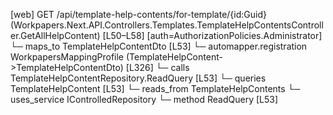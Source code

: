 [web] GET /api/template-help-contents/for-template/{id:Guid}  (Workpapers.Next.API.Controllers.Templates.TemplateHelpContentsController.GetAllHelpContent)  [L50–L58] [auth=AuthorizationPolicies.Administrator]
  └─ maps_to TemplateHelpContentDto [L53]
    └─ automapper.registration WorkpapersMappingProfile (TemplateHelpContent->TemplateHelpContentDto) [L326]
  └─ calls TemplateHelpContentRepository.ReadQuery [L53]
  └─ queries TemplateHelpContent [L53]
    └─ reads_from TemplateHelpContents
  └─ uses_service IControlledRepository<TemplateHelpContent>
    └─ method ReadQuery [L53]

